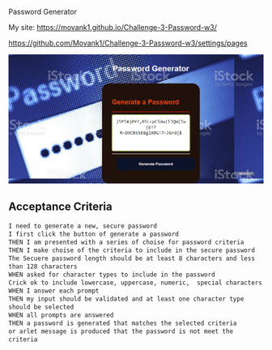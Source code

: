 Password Generator

My site: https://movank1.github.io/Challenge-3-Password-w3/

https://github.com/Movank1/Challenge-3-Password-w3/settings/pages

![Alt text](image-1.png)



## Acceptance Criteria

```
I need to generate a new, secure password
I first click the button of generate a password
THEN I am presented with a series of choise for password criteria
THEN I make choise of the criteria to include in the secure password
The Secuere password length should be at least 8 characters and less than 128 characters
WHEN asked for character types to include in the password
Crick ok to include lowercase, uppercase, numeric,  special characters
WHEN I answer each prompt
THEN my input should be validated and at least one character type should be selected
WHEN all prompts are answered
THEN a password is generated that matches the selected criteria
or arlet message is produced that the password is not meet the criteria
